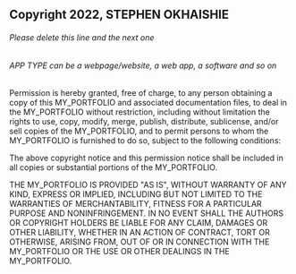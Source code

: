 ## Copyright 2022, STEPHEN OKHAISHIE 

###### Please delete this line and the next one
###### APP TYPE can be a webpage/website, a web app, a software and so on

Permission is hereby granted, free of charge, to any person obtaining a copy of this MY_PORTFOLIO and associated documentation files, to deal in the MY_PORTFOLIO without restriction, including without limitation the rights to use, copy, modify, merge, publish, distribute, sublicense, and/or sell copies of the MY_PORTFOLIO, and to permit persons to whom the MY_PORTFOLIO is furnished to do so, subject to the following conditions:

The above copyright notice and this permission notice shall be included in all copies or substantial portions of the MY_PORTFOLIO.

THE MY_PORTFOLIO IS PROVIDED "AS IS", WITHOUT WARRANTY OF ANY KIND, EXPRESS OR IMPLIED, INCLUDING BUT NOT LIMITED TO THE WARRANTIES OF MERCHANTABILITY, FITNESS FOR A PARTICULAR PURPOSE AND NONINFRINGEMENT. IN NO EVENT SHALL THE AUTHORS OR COPYRIGHT HOLDERS BE LIABLE FOR ANY CLAIM, DAMAGES OR OTHER LIABILITY, WHETHER IN AN ACTION OF CONTRACT, TORT OR OTHERWISE, ARISING FROM, OUT OF OR IN CONNECTION WITH THE MY_PORTFOLIO OR THE USE OR OTHER DEALINGS IN THE MY_PORTFOLIO.
